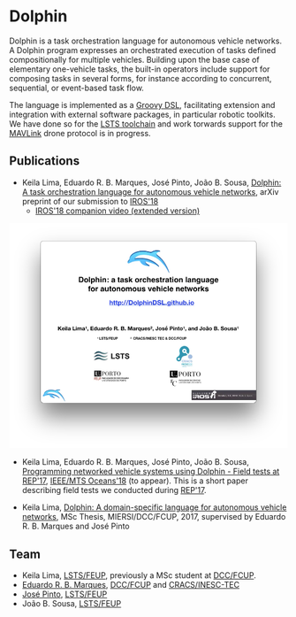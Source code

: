 
# Dolphin

Dolphin is a task orchestration language for autonomous vehicle networks.
A Dolphin program expresses an orchestrated execution of tasks defined compositionally for multiple vehicles.  Building upon the base case of elementary one-vehicle tasks, the built-in operators include support for composing tasks in several forms, for instance according to concurrent, sequential, or event-based task flow. 

The language is implemented as a [Groovy DSL](http://groovy-lang.org), facilitating extension and integration with external software packages, in particular robotic toolkits.  We have done so for the [LSTS toolchain](http://github.com/LSTS) and work torwards support for the [MAVLink](http://mavlink.io/en) drone protocol is in progress.


## Publications
 
* Keila Lima, Eduardo R. B. Marques, José Pinto, João B. Sousa,
[Dolphin: A task orchestration language for autonomous vehicle networks](docs/iros2018_submission.pdf), arXiv preprint of our submission to [IROS'18](http://www.iros2018.org)
  * [IROS'18 companion video (extended version)](docs/iros2018_submission.mp4)

[![Watch](images/watch_iros_video.png)](docs/iros2018_submission.mp4)

* Keila Lima, Eduardo R. B. Marques, José Pinto, João B. Sousa,
[Programming networked vehicle systems using Dolphin - Field tests at REP'17](docs/oceans18.pdf), [IEEE/MTS Oceans'18](http://www.oceans18mtsieeekobe.org) (to appear). This is a short paper describing field tests we conducted during [REP'17](http://rep17.lsts.pt).

* Keila Lima, [Dolphin: A domain-specific language for autonomous vehicle networks](https://repositorio-aberto.up.pt/bitstream/10216/110607/2/250115.pdf), 
MSc Thesis, MIERSI/DCC/FCUP, 2017, supervised by Eduardo R. B. Marques
and José Pinto

## Team

* Keila Lima, [LSTS/FEUP](http://www.lsts.pt), previously a MSc student
at [DCC/FCUP](http://www.dcc.fc.up.pt).
* [Eduardo R. B. Marques](http://www.dcc.fc.up.pt/~edrdo), [DCC/FCUP](http://www.dcc.fc.up.pt) and [CRACS/INESC-TEC](http://cracs.fc.up.pt)
* [José Pinto](http://zepinto.info), [LSTS/FEUP](http://www.lsts.pt)
* João B. Sousa, [LSTS/FEUP](http://www.lsts.pt) 

